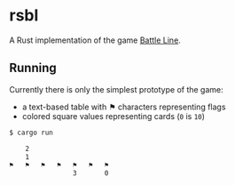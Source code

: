 # rsbl

A Rust implementation of the game [Battle Line][].

[battle line]: https://boardgamegeek.com/boardgame/760/battle-line

## Running

Currently there is only the simplest prototype of the game:

- a text-based table with ⚑ characters representing flags
- colored square values representing cards (`0` is `10`)

```sh
$ cargo run

    2
    1
⚑   ⚑   ⚑   ⚑   ⚑   ⚑   ⚑
                3       0

```
